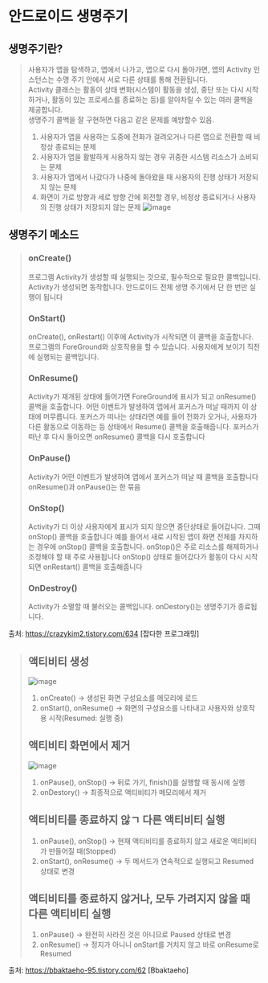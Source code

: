 # 안드로이드 생명주기

## 생명주기란?
> 사용자가 앱을 탐색하고, 앱에서 나가고, 앱으로 다시 돌아가면, 앱의 Activity 인스턴스는 수명 주기 안에서 서로 다른 상태를 통해 전환됩니다.  
  Activity 클래스는 활동이 상태 변화(시스템이 활동을 생성, 중단 또는 다시 시작하거나, 활동이 있는 프로세스를 종료하는 등)를 알아차릴 수 있는 여러 콜백을 제공합니다.   
  생명주기 콜백을 잘 구현하면 다음고 같은 문제를 예방할수 있음. 
>  1. 사용자가 앱을 사용하는 도중에 전화가 걸려오거나 다른 앱으로 전환할 때 비정상 종료되는 문제  
>  2. 사용자가 앱을 활발하게 사용하지 않는 경우 귀중한 시스템 리소스가 소비되는 문제  
>  3. 사용자가 앱에서 나갔다가 나중에 돌아왔을 때 사용자의 진행 상태가 저장되지 않는 문제  
>  4. 화면이 가로 방향과 세로 방향 간에 회전할 경우, 비정상 종료되거나 사용자의 진행 상태가 저장되지 않는 문제
>  ![image](https://user-images.githubusercontent.com/90558247/153814849-90524ba7-6943-483e-a88a-209ad5071bed.png)

## 생명주기 메소드
> ### onCreate()
>  프로그램 Activity가 생성할 때 실행되는 것으로, 필수적으로 필요한 콜백입니다. Activity가 생성되면 동작합니다. 안드로이드 전체 생명 주기에서 단 한 번만 실행이 됩니다
> ### OnStart()
> onCreate(), onRestart() 이후에 Activity가 시작되면 이 콜백을 호출합니다. 프로그램의 ForeGround와 상호작용을 할 수 있습니다. 사용자에게 보이기 직전에 실행되는 콜백입니다.
> ### OnResume()
>  Activity가 재개된 상태에 들어가면 ForeGround에 표시가 되고 onResume() 콜백을 호출합니다. 어떤 이벤트가 발생하여 앱에서 포커스가 떠날 때까지 이 상태에 머무릅니다.
>  포커스가 떠나는 상태라면 예를 들어 전화가 오거나, 사용자가 다른 활동으로 이동하는 등 상태에서 Resume() 콜백을 호출해줍니다. 포커스가 떠난 후 다시 돌아오면 onResume() 콜백을 다시 호출합니다
> ### OnPause()
>  Activity가 어떤 이벤트가 발생하여 앱에서 포커스가 떠날 때 콜백을 호출합니다
>  onResume()과 onPause()는 한 묶음
>  ### OnStop()
>  Activity가 더 이상 사용자에게 표시가 되지 않으면 중단상태로 들어갑니다. 그때 onStop() 콜백을 호출합니다
>  예를 들어서 새로 시작된 앱이 화면 전체를 차지하는 경우에 onStop() 콜백을 호출합니다. onStop()은 주로 리소스를 해제하거나 조정해야 할 때 주로 사용됩니다
>  onStop() 상태로 들어갔다가 활동이 다시 시작되면 onRestart() 콜백을 호출해줍니다
>  ### OnDestroy()
>  Activity가 소멸할 때 불러오는 콜백입니다. onDestory()는 생명주기가 종료됩니다.






출처: https://crazykim2.tistory.com/634 [잡다한 프로그래밍]

> ## 액티비티 생성
> ![image](https://user-images.githubusercontent.com/90558247/153816081-7c3d3b10-3922-4eca-8075-ec6ae8356bd1.png)
> 1. onCreate() → 생성된 화면 구성요소를 메모리에 로드
> 2. onStart(), onResume() → 화면의 구성요소를 나타내고 사용자와 상호작용 시작(Resumed: 실행 중)
> ## 액티비티 화면에서 제거
> ![image](https://user-images.githubusercontent.com/90558247/153816206-c0b730aa-498b-45a7-89d4-e6ecada6dd3d.png)
> 1. onPause(), onStop() → 뒤로 가기, finish()를 실행할 때 동시에 실행
> 2. onDestory() → 최종적으로 액티비티가 메모리에서 제거
> ## 액티비티를 종료하지 않ㄱ 다른 액티비티 실행
> 1. onPause(), onStop() → 현재 액티비티를 종료하지 않고 새로운 액티비티가 만들어질 때(Stopped)
> 2. onStart(), onResume() → 두 메서드가 연속적으로 실행되고 Resumed 상태로 변경
> ## 액티비티를 종료하지 않거나, 모두 가려지지 않을 때 다른 액티비티 실행
> 1. onPause() → 완전히 사라진 것은 아니므로 Paused 상태로 변경
> 2. onResume() → 정지가 아니니 onStart를 거치지 않고 바로 onResume로 Resumed

출처: https://bbaktaeho-95.tistory.com/62 [Bbaktaeho]






